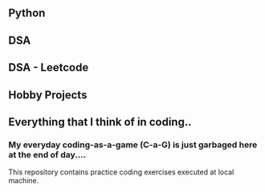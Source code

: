 ## Python
## DSA
## DSA - Leetcode
## Hobby Projects
## Everything that I think of in coding..

### My everyday coding-as-a-game (C-a-G) is just garbaged here at the end of day....

This repository contains practice coding exercises executed at local machine.
